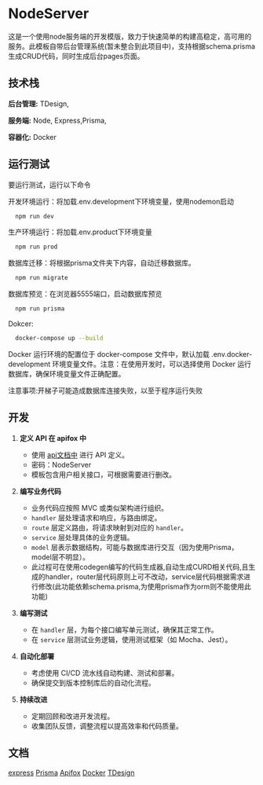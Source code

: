 
# NodeServer

这是一个使用node服务端的开发模版，致力于快速简单的构建高稳定，高可用的服务。此模板自带后台管理系统(暂未整合到此项目中)，支持根据schema.prisma生成CRUD代码，同时生成后台pages页面。


## 技术栈

**后台管理:** TDesign,

**服务端:** Node, Express,Prisma,

**容器化:** Docker


## 运行测试

要运行测试，运行以下命令

开发环境运行：将加载.env.development下环境变量，使用nodemon启动
```bash
  npm run dev
```

生产环境运行：将加载.env.product下环境变量
```bash
  npm run prod
```

数据库迁移：将根据prisma文件夹下内容，自动迁移数据库。
```bash
  npm run migrate
```
数据库预览：在浏览器5555端口，启动数据库预览
```bash
  npm run prisma
```

Dokcer:
```bash
  docker-compose up --build
```
 Docker 运行环境的配置位于 docker-compose 文件中，默认加载 .env.docker-development 环境变量文件。注意：在使用开发时，可以选择使用 Docker 运行数据库，确保环境变量文件正确配置。

 注意事项:开梯子可能造成数据库连接失败，以至于程序运行失败

## 开发

1. **定义 API 在 apifox 中**
   - 使用 [api文档中](https://2gleddbc8g.apifox.cn/api-141489153) 进行 API 定义。
   - 密码：NodeServer
   - 模板包含用户相关接口，可根据需要进行删改。

2. **编写业务代码**
   - 业务代码应按照 MVC 或类似架构进行组织。
   - `handler` 层处理请求和响应，与路由绑定。
   - `route` 层定义路由，将请求映射到对应的 `handler`。
   - `service` 层处理具体的业务逻辑。
   - `model` 层表示数据结构，可能与数据库进行交互（因为使用Prisma，model层不明显）。
   - 此过程可在使用codegen编写的代码生成器,自动生成CURD相关代码,且生成的handler，router层代码原则上可不改动，service层代码根据需求进行修改(此功能依赖schema.prisma,为使用prisma作为orm则不能使用此功能)

3. **编写测试**
   - 在 `handler` 层，为每个接口编写单元测试，确保其正常工作。
   - 在 `service` 层测试业务逻辑，使用测试框架（如 Mocha、Jest）。

4. **自动化部署**
   - 考虑使用 CI/CD 流水线自动构建、测试和部署。
   - 确保提交到版本控制库后的自动化流程。

5. **持续改进**
   - 定期回顾和改进开发流程。
   - 收集团队反馈，调整流程以提高效率和代码质量。


## 文档

[express](https://nodejs.cn/express/guide/)
[Prisma](https://prisma.yoga/concepts/components/prisma-schema#accessing-environment-variables-from-the-schema)
[Apifox](https://apifox.com/?utm_source=baidu&utm_medium=sem&utm_campaign=251527561&utm_content=7811417731&utm_term=apifox%E8%BF%9E%E6%8E%A5%E6%95%B0%E6%8D%AE%E5%BA%93&bd_vid=6126891854488729200)
[Docker](https://www.docker.com/)
[TDesign](https://tdesign.tencent.com/)

